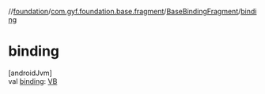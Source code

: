 //[foundation](../../../index.md)/[com.gyf.foundation.base.fragment](../index.md)/[BaseBindingFragment](index.md)/[binding](binding.md)

# binding

[androidJvm]\
val [binding](binding.md): [VB](index.md)
